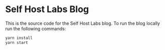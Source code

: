 # Self Host Labs Blog

This is the source code for the Self Host Labs blog. To run the blog locally run the following commands:

```bash
yarn install
yarn start
```
